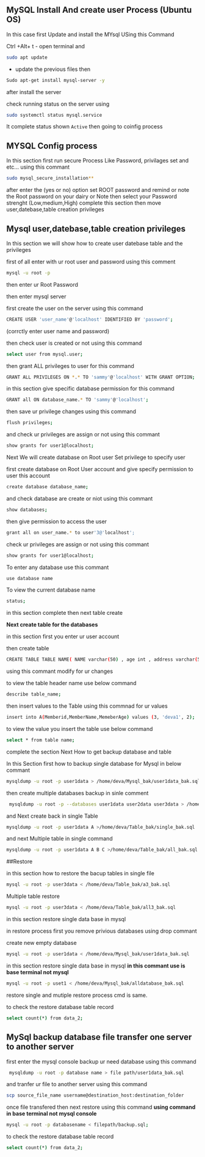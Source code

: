## MySQL Install And create user Process (Ubuntu OS)

In this case first Update and install the MYsql USing this Command

Ctrl +Alt+ t - open terminal and 

```bash
sudo apt update
```
- update the previous files then 

```bash
Sudo apt-get install mysql-server -y
```
after install the server

check running status on the server using 
```bash
sudo systemctl status mysql.service
```
It complete status shown `Active` then going to coinfig process

## MYSQL Config process

 In this section first run secure Process Like Password, privilages set and etc... using this commant
 
 ```bash
 sudo mysql_secure_installation**
```
after enter the (yes or no) option 
set ROOT password and remind or note the Root password on your dairy or Note
then select your Password strenght (Low,medium,High) 
complete this section then move user,datebase,table creation privileges 

## Mysql user,datebase,table creation privileges

In this section we will show how to create user datebase table and the privileges 

first of all enter with ur root user and password using this comment

```bash
mysql -u root -p
```
then enter ur Root Password

then enter mysql server 

first create the user on the server using this command
```bash
CREATE USER 'user_name'@'localhost' IDENTIFIED BY 'password';
```
(corrctly enter user name and password)

then check user is created or not using this command

```bash
select user from mysql.user;
```
then grant ALL privileges to user for this command

```bash
GRANT ALL PRIVILEGES ON *.* TO 'sammy'@'localhost' WITH GRANT OPTION;
```

in this section give specific database permission for this command

```bash
GRANT all ON database_name.* TO 'sammy'@'localhost';
```

then save ur privilege changes using this command

```bash
flush privileges;
```

and check ur privileges are assign or not using this commant

```bash
show grants for user1@localhost;
```

Next We will create database on Root user Set privilege to specify user

first create database on Root User account and give specify permission to user this account

```bash
create database database_name;
```

and check database are create or niot using this commant

```bash
show databases;
```

then give permission to access the user

```bash
grant all on user_name.* to user'3@'localhost';
```

check ur privileges are assign or not using this commant

```bash
show grants for user1@localhost;
```
To enter any database use this commant
```bash
use database name
```
To view the current database name
```bash
status;
```

in this section complete then next table create

**Next create table for the databases**

in this section first you enter ur user account 

then create table 

```bash
CREATE TABLE TABLE NAME( NAME varchar(50) , age int , address varchar(50) );
```

using this commant modify for ur changes

to view the table header name use below command

```bash
describe table_name;
```

then insert values to the Table using this commnad for ur values

```bash
insert into A(Memberid,MemberName,MemeberAge) values (3, 'deva1', 2);
```

to view the value you insert the table use below command

```bash
select * from table name;
```
 
complete the section Next How to get backup database and table
 
In this Section first how to backup single database for Mysql in below commant
 
 ```bash
 mysqldump -u root -p user1data > /home/deva/Mysql_bak/user1data_bak.sql
 ```

then create multiple databases backup in sinle comment

```bash
 mysqldump -u root -p --databases user1data user2data user3data > /home/deva/Mysql_bak/alldatabase_bak.sql
 ```

and Next create back in single Table

```bash
mysqldump -u root -p user1data A >/home/deva/Table_bak/single_bak.sql
```

and next Multiple table in single  command

```bash
mysqldump -u root -p user1data A B C >/home/deva/Table_bak/all_bak.sql
```

##Restore

in this section how to restore the bacup tables in single file

```bash
mysql -u root -p user3data < /home/deva/Table_bak/a3_bak.sql
```

Multiple table restore

```bash
mysql -u root -p user3data < /home/deva/Table_bak/all3_bak.sql
```

in this section restore single data base in mysql

in restore process first you remove privious databases using drop commant

create new empty database 

```bash
mysql -u root -p user1data < /home/deva/Mysql_bak/user1data_bak.sql
```

in this section restore single data base in mysql
**in this commant use is base terminal not mysql**

```bash
mysql -u root -p uset1 < /home/deva/Mysql_bak/alldatabase_bak.sql
```

restore single and mutiple restore process cmd is same.

to check the restore database table record
```bash
select count(*) from data_2;
```

## MySql backup database file transfer one server to another server

first enter the mysql console
backup ur need database using this command

```bash
 mysqldump -u root -p database name > file path/user1data_bak.sql
 ```
and tranfer ur file to another server using this command

```bash
scp source_file_name username@destination_host:destination_folder
```
once file transfered then next restore using this command **using command in base terminal not mysql console**

```bash
mysql -u root -p databasename < filepath/backup.sql;
```

to check the restore database table record
```bash
select count(*) from data_2;
```
